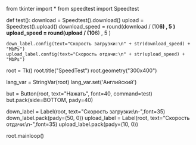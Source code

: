 from tkinter import *
from speedtest import Speedtest

def test():
    download = Speedtest().download()
    upload = Speedtest().upload()
    download_speed = round(download / (10**6) , 5 )
    upload_speed = round(upload / (10**6) , 5 )
    
    down_label.config(text="Скорость загрузки:\n" + str(download_speed) + "MbPs")
    upload_label.config(text="Скорость отдачи:\n" + str(upload_speed) + "MbPs")

root = Tk()
root.title("SpeedTest")
root.geometry("300x400")

lang_var = StringVar(root)
lang_var.set('Английский')  


but = Button(root, text="Нажать", font=40, command=test) 
but.pack(side=BOTTOM, pady=40)

down_label = Label(root, text="Скорость загрузки:\n-",font=35)
down_label.pack(pady=(50, 0))
upload_label = Label(root, text="Скорость отдачи:\n-",font=35)
upload_label.pack(pady=(10, 0))


root.mainloop()
